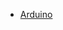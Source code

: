<title>Sistemas Reativos</title>
<meta http-equiv="Content-Type" content="text/html; charset=UTF-8"/></p>

- [Arduino](out/arduino/)
